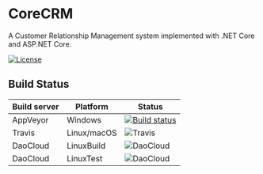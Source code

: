 # CoreCRM

A Customer Relationship Management system implemented with .NET Core and ASP.NET Core.

[![License](https://img.shields.io/badge/License-Apache%202.0-blue.svg)](LICENSE.txt)


## Build Status

| Build server| Platform       | Status |
|-------------|----------------|--------|
| AppVeyor    | Windows        |[![Build status](https://ci.appveyor.com/api/projects/status/fhhss7dm624hkyjg?svg=true)](https://ci.appveyor.com/project/holmescn/corecrm)|
| Travis      | Linux/macOS    |![Travis](https://travis-ci.org/holmescn/CoreCRM.svg?branch=master)|
| DaoCloud    | LinuxBuild     |![DaoCloud](https://ci.daocloud.io/api/badge/build/holmescn/corecrm)|
| DaoCloud    | LinuxTest      |![DaoCloud](https://ci.daocloud.io/api/badge/test/holmescn/corecrm)|

